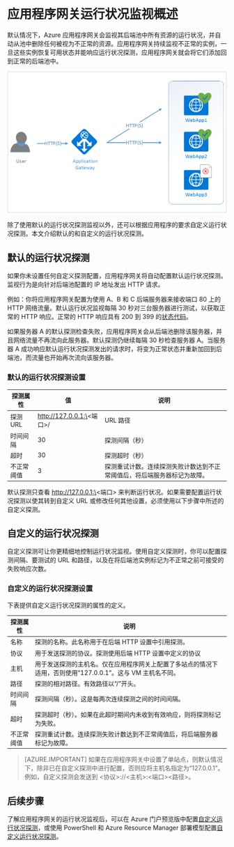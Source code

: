 

<properties
   pageTitle="Azure 应用程序网关的运行状况监视概述 | Azure"
   description="了解 Azure 应用程序网关中的监视功能"
   services="application-gateway"
   documentationCenter="na"
   authors="georgewallace"
   manager="carmonm"
   editor=""
   tags="azure-resource-manager"
/>  

<tags  
   ms.service="application-gateway"
   ms.devlang="na"
   ms.topic="article"
   ms.tgt_pltfrm="na"
   ms.workload="infrastructure-services"
   ms.date="08/29/2016"
   wacn.date="10/31/2016"
   ms.author="gwallace" />  


# 应用程序网关运行状况监视概述

默认情况下，Azure 应用程序网关会监视其后端池中所有资源的运行状况，并自动从池中删除任何被视为不正常的资源。应用程序网关持续监视不正常的实例，一旦这些实例恢复可用状态并能响应运行状况探测，应用程序网关就会将它们添加回到正常的后端池中。

![应用程序网关探测示例][1]  


除了使用默认的运行状况探测监视以外，还可以根据应用程序的要求自定义运行状况探测。本文介绍默认的和自定义的运行状况探测。

## 默认的运行状况探测

如果你未设置任何自定义探测配置，应用程序网关将自动配置默认运行状况探测。监视行为是向针对后端池配置的 IP 地址发出 HTTP 请求。

例如：你将应用程序网关配置为使用 A、B 和 C 后端服务器来接收端口 80 上的 HTTP 网络流量。默认运行状况监视每隔 30 秒对三台服务器进行测试，以获取正常的 HTTP 响应。正常的 HTTP 响应具有 200 到 399 的[状态代码](https://msdn.microsoft.com/zh-cn/library/aa287675.aspx)。

如果服务器 A 的默认探测检查失败，应用程序网关会从后端池删除该服务器，并且网络流量不再流向此服务器。默认探测仍继续每隔 30 秒检查服务器 A。当服务器 A 成功响应默认运行状况探测发出的请求时，将变为正常状态并重新加回到后端池，而流量也开始再次流向该服务器。

### 默认的运行状况探测设置

|探测属性 | 值 | 说明|
|---|---|---|
| 探测 URL| http://127.0.0.1:\<端口>/ | URL 路径 |
| 时间间隔 | 30 | 探测间隔（秒） |
| 超时 | 30 | 探测超时（秒） |
| 不正常阈值 | 3 | 探测重试计数。连续探测失败计数达到不正常阈值后，将后端服务器标记为故障。 |

默认探测只查看 http://127.0.0.1:\<端口> 来判断运行状况。如果需要配置运行状况探测以使其转到自定义 URL 或修改任何其他设置，必须使用以下步骤中所述的自定义探测。

## 自定义的运行状况探测

自定义探测可让你更精细地控制运行状况监视。使用自定义探测时，你可以配置探测间隔、要测试的 URL 和路径，以及在将后端池实例标记为不正常之前可接受的失败响应次数。

### 自定义的运行状况探测设置

下表提供自定义运行状况探测的属性的定义。

|探测属性| 说明|
|---|---|
| 名称 | 探测的名称。此名称用于在后端 HTTP 设置中引用探测。 |
| 协议 | 用于发送探测的协议。探测使用后端 HTTP 设置中定义的协议 |
| 主机 | 用于发送探测的主机名。仅在应用程序网关上配置了多站点的情况下适用，否则使用“127.0.0.1”。这与 VM 主机名不同。 |
| 路径 | 探测的相对路径。有效路径以“/”开头。 |
| 时间间隔 | 探测间隔（秒）。这是每两次连续探测之间的时间间隔。|
| 超时 | 探测超时（秒）。如果在此超时期间内未收到有效响应，则将探测标记为失败。 |
| 不正常阈值 | 探测重试计数。连续探测失败计数达到不正常阈值后，将后端服务器标记为故障。 |

> [AZURE.IMPORTANT] 如果在应用程序网关中设置了单站点，则默认情况下，除非已在自定义探测中进行配置，否则应将主机名指定为“127.0.0.1”。
例如，自定义探测会发送到 <协议>://<主机>:<端口><路径>。

## 后续步骤

了解应用程序网关的运行状况监视后，可以在 Azure 门户预览版中配置[自定义运行状况探测](/documentation/articles/application-gateway-create-probe-portal/)，或使用 PowerShell 和 Azure Resource Manager 部署模型配置[自定义运行状况探测](/documentation/articles/application-gateway-create-probe-ps/)。

[1]: ./media/application-gateway-probe-overview/appgatewayprobe.png

<!---HONumber=Mooncake_1024_2016-->